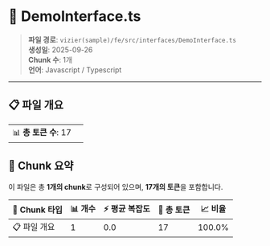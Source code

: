 # 📄 DemoInterface.ts

> **파일 경로**: `vizier(sample)/fe/src/interfaces/DemoInterface.ts`  
> **생성일**: 2025-09-26  
> **Chunk 수**: 1개  
> **언어**: Javascript / Typescript
---


## 📋 파일 개요

| | |
|--|--|
| 📊 **총 토큰 수**: 17 |  |






## 🧩 Chunk 요약

이 파일은 총 **1개의 chunk**로 구성되어 있으며, **17개의 토큰**을 포함합니다.

| 🧩 Chunk 타입 | 📊 개수 | ⚡ 평균 복잡도 | 📝 총 토큰 | 📈 비율 |
|---------------|--------|-------------|----------|--------|
| 📋 파일 개요 | 1 | 0.0 | 17 | 100.0% |

